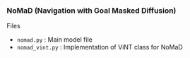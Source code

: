 ### NoMaD (Navigation with Goal Masked Diffusion)

Files 
- `nomad.py` : Main model file 
- `nomad_vint.py` : Implementation of ViNT class for NoMaD
